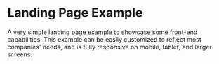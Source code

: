 # Landing Page Example
A very simple landing page example to showcase some front-end capabilities. This example can be easily customized to reflect most companies' needs, and is fully responsive on mobile, tablet, and larger screens.

